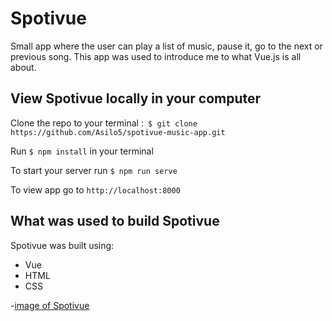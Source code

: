 # Spotivue

Small app where the user can play a list of music, pause it, go to the next or previous song. This app was used to introduce me to what Vue.js is all about.


## View Spotivue locally in your computer

Clone the repo to your terminal :``` $ git clone https://github.com/Asilo5/spotivue-music-app.git```

Run ``` $ npm install ``` in your terminal

To start your server run ``` $ npm run serve ```

To view app go to ``` http://localhost:8000 ```

## What was used to build Spotivue

Spotivue was built using:
  - Vue
  - HTML
  - CSS
  
-[image of Spotivue]()
